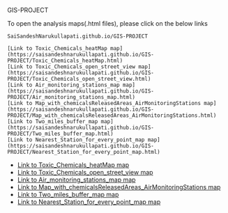  GIS-PROJECT
 
 
To open the analysis maps(.html files), please click on the below links

`SaiSandeshNarukullapati.github.io/GIS-PROJECT`



```
[Link to Toxic_Chemicals_heatMap map](https://saisandeshnarukullapati.github.io/GIS-PROJECT/Toxic_Chemicals_heatMap.html)
[Link to Toxic_Chemicals_open_street_view map](https://saisandeshnarukullapati.github.io/GIS-PROJECT/Toxic_Chemicals_open_street_view.html)
[Link to Air_monitoring_stations_map map](https://saisandeshnarukullapati.github.io/GIS-PROJECT/Air_monitoring_stations_map.html)
[Link to Map_with_chemicalsReleasedAreas_AirMonitoringStations map](https://saisandeshnarukullapati.github.io/GIS-PROJECT/Map_with_chemicalsReleasedAreas_AirMonitoringStations.html)
[Link to Two_miles_buffer_map map](https://saisandeshnarukullapati.github.io/GIS-PROJECT/Two_miles_buffer_map.html)
[Link to Nearest_Station_for_every_point_map map](https://saisandeshnarukullapati.github.io/GIS-PROJECT/Nearest_Station_for_every_point_map.html)

```


 - [Link to Toxic_Chemicals_heatMap map](https://saisandeshnarukullapati.github.io/GIS-PROJECT/Toxic_Chemicals_heatMap.html)
 - [Link to Toxic_Chemicals_open_street_view map](https://saisandeshnarukullapati.github.io/GIS-PROJECT/Toxic_Chemicals_open_street_view.html)
 - [Link to Air_monitoring_stations_map map](https://saisandeshnarukullapati.github.io/GIS-PROJECT/Air_monitoring_stations_map.html)
 - [Link to Map_with_chemicalsReleasedAreas_AirMonitoringStations map](https://saisandeshnarukullapati.github.io/GIS-PROJECT/Map_with_chemicalsReleasedAreas_AirMonitoringStations.html)
 - [Link to Two_miles_buffer_map map](https://saisandeshnarukullapati.github.io/GIS-PROJECT/Two_miles_buffer_map.html)
 - [Link to Nearest_Station_for_every_point_map map](https://saisandeshnarukullapati.github.io/GIS-PROJECT/Nearest_Station_for_every_point_map.html)


